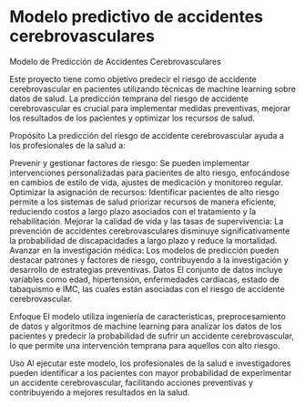 # Modelo predictivo de accidentes cerebrovasculares 
Modelo de Predicción de Accidentes Cerebrovasculares

Este proyecto tiene como objetivo predecir el riesgo de accidente cerebrovascular en pacientes utilizando técnicas de machine learning sobre datos de salud. La predicción temprana del riesgo de accidente cerebrovascular es crucial para implementar medidas preventivas, mejorar los resultados de los pacientes y optimizar los recursos de salud.

Propósito
La predicción del riesgo de accidente cerebrovascular ayuda a los profesionales de la salud a:

Prevenir y gestionar factores de riesgo: Se pueden implementar intervenciones personalizadas para pacientes de alto riesgo, enfocándose en cambios de estilo de vida, ajustes de medicación y monitoreo regular.
Optimizar la asignación de recursos: Identificar pacientes de alto riesgo permite a los sistemas de salud priorizar recursos de manera eficiente, reduciendo costos a largo plazo asociados con el tratamiento y la rehabilitación.
Mejorar la calidad de vida y las tasas de supervivencia: La prevención de accidentes cerebrovasculares disminuye significativamente la probabilidad de discapacidades a largo plazo y reduce la mortalidad.
Avanzar en la investigación médica: Los modelos de predicción pueden destacar patrones y factores de riesgo, contribuyendo a la investigación y desarrollo de estrategias preventivas.
Datos
El conjunto de datos incluye variables como edad, hipertensión, enfermedades cardíacas, estado de tabaquismo e IMC, las cuales están asociadas con el riesgo de accidente cerebrovascular.

Enfoque
El modelo utiliza ingeniería de características, preprocesamiento de datos y algoritmos de machine learning para analizar los datos de los pacientes y predecir la probabilidad de sufrir un accidente cerebrovascular, lo que permite una intervención temprana para aquellos con alto riesgo.

Uso
Al ejecutar este modelo, los profesionales de la salud e investigadores pueden identificar a los pacientes con mayor probabilidad de experimentar un accidente cerebrovascular, facilitando acciones preventivas y contribuyendo a mejores resultados en la salud.
